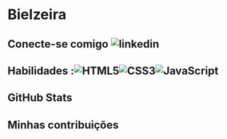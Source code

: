 # Bielzeira

## Conecte-se comigo ![linkedin](https://img.shields.io/badge/linkdein-0000ff?style-for-the-badge&logo=linkedin&logocolor=0e76a8)

## Habilidades :![HTML5](https://img.shields.io/badge/HTML5-000?style=for-the-badge&logo=html5)![CSS3](https://img.shields.io/badge/CSS3-000?style=for-the-badge&logo=css3&logoColor=264CE4)![JavaScript](https://img.shields.io/badge/JavaScript-000?style=for-the-badge&logo=javascript)



## GitHub Stats


## Minhas contribuições
